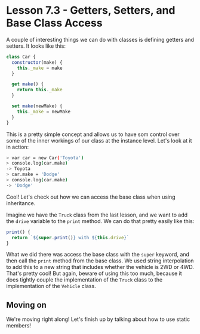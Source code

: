 # Lesson 7.3 - Getters, Setters, and Base Class Access

A couple of interesting things we can do with classes is defining getters
and setters. It looks like this:

```js
class Car {
  constructor(make) {
    this._make = make
  }

  get make() {
    return this._make
  }

  set make(newMake) {
    this._make = newMake
  }
}
```

This is a pretty simple concept and allows us to have som control over some of
the inner workings of our class at the instance level. Let's look at it in action:

```bash
> var car = new Car('Toyota')
> console.log(car.make)
-> Toyota
> car.make = 'Dodge'
> console.log(car.make)
-> 'Dodge'
```

Cool! Let's check out how we can access the base class when using inheritance.

Imagine we have the `Truck` class from the last lesson, and we want to add the
`drive` variable to the `print` method. We can do that pretty easily like this:

```js
print() {
  return `${super.print()} with ${this.drive}`
}
```

What we did there was access the base class with the `super` keyword, and then
call the `print` method from the base class. We used string interpolation to
add this to a new string that includes whether the vehicle is 2WD or 4WD.
That's pretty cool! But again, beware of using this too much, because it
does tightly couple the implementation of the `Truck` class to the implementation
of the `Vehicle` class.

## Moving on
We're moving right along! Let's finish up by talking about how to use static
members!
